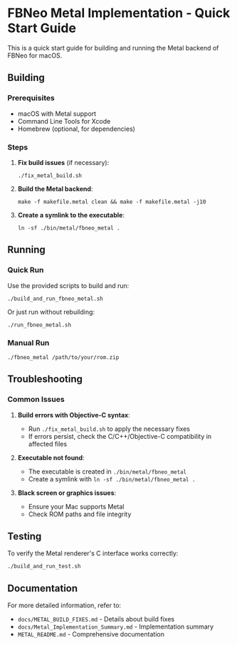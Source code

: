 # FBNeo Metal Implementation - Quick Start Guide

This is a quick start guide for building and running the Metal backend of FBNeo for macOS.

## Building

### Prerequisites

- macOS with Metal support
- Command Line Tools for Xcode
- Homebrew (optional, for dependencies)

### Steps

1. **Fix build issues** (if necessary):
   ```
   ./fix_metal_build.sh
   ```

2. **Build the Metal backend**:
   ```
   make -f makefile.metal clean && make -f makefile.metal -j10
   ```

3. **Create a symlink to the executable**:
   ```
   ln -sf ./bin/metal/fbneo_metal .
   ```

## Running

### Quick Run

Use the provided scripts to build and run:

```
./build_and_run_fbneo_metal.sh
```

Or just run without rebuilding:

```
./run_fbneo_metal.sh
```

### Manual Run

```
./fbneo_metal /path/to/your/rom.zip
```

## Troubleshooting

### Common Issues

1. **Build errors with Objective-C syntax**:
   - Run `./fix_metal_build.sh` to apply the necessary fixes
   - If errors persist, check the C/C++/Objective-C compatibility in affected files

2. **Executable not found**:
   - The executable is created in `./bin/metal/fbneo_metal`
   - Create a symlink with `ln -sf ./bin/metal/fbneo_metal .`

3. **Black screen or graphics issues**:
   - Ensure your Mac supports Metal
   - Check ROM paths and file integrity

## Testing

To verify the Metal renderer's C interface works correctly:

```
./build_and_run_test.sh
```

## Documentation

For more detailed information, refer to:

- `docs/METAL_BUILD_FIXES.md` - Details about build fixes
- `docs/Metal_Implementation_Summary.md` - Implementation summary
- `METAL_README.md` - Comprehensive documentation 
